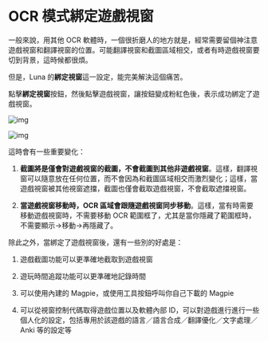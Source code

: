 # OCR 模式綁定遊戲視窗

一般來說，用其他 OCR 軟體時，一個很折磨人的地方就是，經常需要留個神注意遊戲視窗和翻譯視窗的位置。可能翻譯視窗和截圖區域相交，或者有時遊戲視窗要切到背景，這時候都很煩。

但是，Luna 的**綁定視窗**這一設定，能完美解決這個痛苦。

點擊**綁定視窗**按鈕，然後點擊遊戲視窗，讓按鈕變成粉紅色後，表示成功綁定了遊戲視窗。

![img](https://image.lunatranslator.org/zh/gooduseocr/bind.png)

![img](https://image.lunatranslator.org/zh/gooduseocr/bindok.png)

這時會有一些重要變化：

1. **截圖將是僅會對遊戲視窗的截圖，不會截圖到其他非遊戲視窗**。這樣，翻譯視窗可以隨意放在任何位置，而不會因為和截圖區域相交而激烈變化；這樣，當遊戲視窗被其他視窗遮擋，截圖也僅會截取遊戲視窗，不會截取遮擋視窗。

2. **當遊戲視窗移動時，OCR 區域會跟隨遊戲視窗同步移動**。這樣，當有時需要移動遊戲視窗時，不需要移動 OCR 範圍框了，尤其是當你隱藏了範圍框時，不需要顯示->移動->再隱藏了。


除此之外，當綁定了遊戲視窗後，還有一些別的好處是：

1. 遊戲截圖功能可以更準確地截取到遊戲視窗

2. 遊玩時間追蹤功能可以更準確地記錄時間

3. 可以使用內建的 Magpie，或使用工具按鈕呼叫你自己下載的 Magpie

4. 可以從視窗控制代碼取得遊戲位置以及軟體內部 ID，可以對遊戲進行進行一些個人化的設定，包括專用於該遊戲的語言／語言合成／翻譯優化／文字處理／Anki 等的設定等
